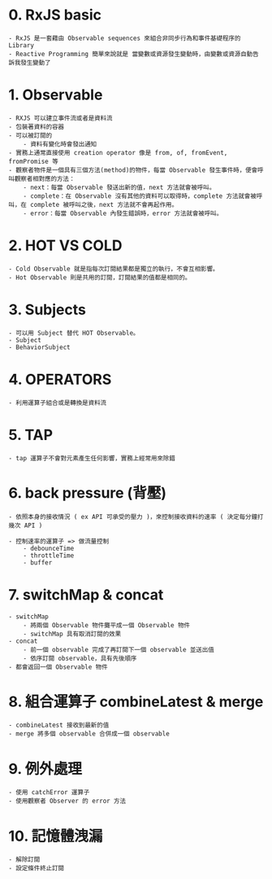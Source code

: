 # 0. RxJS basic
    - RxJS 是一套藉由 Observable sequences 來組合非同步行為和事件基礎程序的 Library
    - Reactive Programming 簡單來說就是 當變數或資源發生變動時，由變數或資源自動告訴我發生變動了

# 1. Observable
    - RXJS 可以建立事件流或者是資料流
    - 包裝著資料的容器
    - 可以被訂閱的
        - 資料有變化時會發出通知
    - 實務上通常直接使用 creation operator 像是 from, of, fromEvent, fromPromise 等
    - 觀察者物件是一個具有三個方法(method)的物件，每當 Observable 發生事件時，便會呼叫觀察者相對應的方法：
        - next：每當 Observable 發送出新的值，next 方法就會被呼叫。
        - complete：在 Observable 沒有其他的資料可以取得時，complete 方法就會被呼叫，在 complete 被呼叫之後，next 方法就不會再起作用。
        - error：每當 Observable 內發生錯誤時，error 方法就會被呼叫。

# 2. HOT VS COLD
    - Cold Observable 就是指每次訂閱結果都是獨立的執行，不會互相影響。
    - Hot Observable 則是共用的訂閱，訂閱結果的值都是相同的。

# 3. Subjects
    - 可以用 Subject 替代 HOT Observable。
    - Subject
    - BehaviorSubject

# 4. OPERATORS
    - 利用運算子組合或是轉換是資料流

# 5. TAP
    - tap 運算子不會對元素產生任何影響，實務上經常用來除錯

# 6. back pressure (背壓)
    - 依照本身的接收情況 ( ex API 可承受的壓力 )，來控制接收資料的速率 ( 決定每分鐘打幾次 API ) 

    - 控制速率的運算子 => 做流量控制
        - debounceTime
        - throttleTime
        - buffer

# 7. switchMap & concat
    - switchMap 
        - 將兩個 Observable 物件攤平成一個 Observable 物件
        - switchMap 具有取消訂閱的效果
    - concat
        - 前一個 observable 完成了再訂閱下一個 observable 並送出值
        - 依序訂閱 observable，具有先後順序
    - 都會返回一個 Observable 物件

# 8. 組合運算子 combineLatest & merge
    - combineLatest 接收到最新的值
    - merge 將多個 observable 合併成一個 observable

# 9. 例外處理
    - 使用 catchError 運算子
    - 使用觀察者 Observer 的 error 方法

# 10. 記憶體洩漏
    - 解除訂閱
    - 設定條件終止訂閱



   